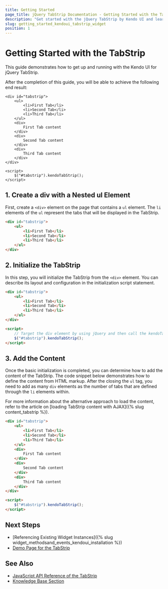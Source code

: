 ```yaml
---
title: Getting Started
page_title: jQuery TabStrip Documentation - Getting Started with the TabStrip
description: "Get started with the jQuery TabStrip by Kendo UI and learn how to initialize the widget."
slug: getting_started_kendoui_tabstrip_widget
position: 1
---
```


# Getting Started with the TabStrip

This guide demonstrates how to get up and running with the Kendo UI for jQuery TabStrip. 

After the completion of this guide, you will be able to achieve the following end result:

```dojo
<div id="tabstrip">
    <ul>
        <li>First Tab</li>
        <li>Second Tab</li>
        <li>Third Tab</li>
    </ul>
    <div>
        First Tab content
    </div>
    <div>
        Second Tab content
    </div>
    <div>
        Third Tab content
    </div>
</div>

<script>
    $("#tabstrip").kendoTabStrip();
</script>
```

## 1. Create a div with a Nested ul Element

First, create a `<div>` element on the page that contains a `ul` element. The `li` elements of the `ul` represent the tabs that will be displayed in the TabStrip.

```html
<div id="tabstrip">
    <ul>
        <li>First Tab</li>
        <li>Second Tab</li>
        <li>Third Tab</li>
    </ul>
</div>
```

## 2. Initialize the TabStrip 

In this step, you will initialize the TabStrip from the `<div>` element. You can describe its layout and configuration in the initialization script statement.
 
```html
<div id="tabstrip">
    <ul>
        <li>First Tab</li>
        <li>Second Tab</li>
        <li>Third Tab</li>
    </ul>
</div>

<script>
    // Target the div element by using jQuery and then call the kendoTabStrip() method.
    $("#tabstrip").kendoTabStrip();
</script>
```

## 3. Add the Content

Once the basic initialization is completed, you can determine how to add the content of the TabStrip. The code snippet below demonstrates how to define the content from HTML markup. After the closing the `ul` tag, you need to add as many `div` elements as the number of tabs that are defined through the `li` elements within.

For more information about the alternative approach to load the content, refer to the article on [loading TabStrip content with AJAX]({% slug content_tabstrip %}). 

```html
<div id="tabstrip">
    <ul>
        <li>First Tab</li>
        <li>Second Tab</li>
        <li>Third Tab</li>
    </ul>
    <div>
        First Tab content
    </div>
    <div>
        Second Tab content
    </div>
    <div>
        Third Tab content
    </div>
</div>

<script>
    $("#tabstrip").kendoTabStrip();
</script>
```

## Next Steps 

* [Referencing Existing Widget Instances]({% slug widget_methodsand_events_kendoui_installation %}) 
* [Demo Page for the TabStrip](https://demos.telerik.com/kendo-ui/tabstrip/index)

## See Also 

* [JavaScript API Reference of the TabStrip](/api/javascript/ui/tabstrip)
* [Knowledge Base Section](/knowledge-base)

<script>
  window.onload = function() {
    document.getElementsByClassName("btn-run")[0].click();
  }
</script>